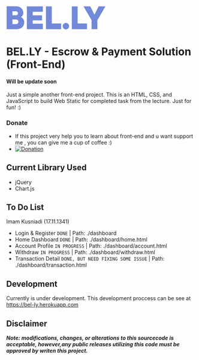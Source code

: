 ![Bel.ly Text Logo](assets/img/belly-text.png)

# BEL.LY - Escrow & Payment Solution (Front-End)
#### Will be update soon

Just a simple another front-end project. This is an HTML, CSS, and JavaScript to build Web Static for completed task from the lecture. Just for fun! :)

### Donate
- If this project very help you to learn about front-end and u want support me , you can give me a cup of coffee :)
- [![Donation](https://img.shields.io/badge/bitcoin-donate-yellow.svg)](https://blockchain.info/id/address/1EMZptL66nvVLCfyGQNW2bTp1XP6ec4bWw)

## Current Library Used
- jQuery
- Chart.js

## To Do List
Imam Kusniadi (17.11.1341)

- Login & Register ```DONE``` | Path: ./dashboard
- Home Dashboard ```DONE``` | Path: ./dashboard/home.html
- Account Profile ```IN PROGRESS``` | Path: ./dashboard/account.html
- Withdraw ```IN PROGRESS``` | Path: ./dashboard/withdraw.html
- Transaction Detail ```DONE, BUT NEED FIXING SOME ISSUE``` | Path: ./dashboard/transaction.html

## Development
Currently is under development. This development proccess can be see at https://bel-ly.herokuapp.com

## Disclaimer

***Note: modifications, changes, or alterations to this sourcecode is acceptable, however,any public releases utilizing this code must be approved by writen this project.***